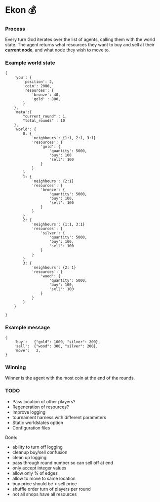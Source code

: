 Ekon :moneybag:
====

### Process

Every turn God iterates over the list of agents, calling them with the world state. The agent returns what resources they want to buy and sell at their **current node**, and what node they wish to move to.

### Example world state

    {
        'you': {
            'position': 2,
            'coin': 2000,
            'resources': {
                'bronze': 40,
                'gold' : 800,
            }
        },
        'meta':{
            "current_round" : 1,
            "total_rounds" : 10
        },
        'world': {
            0: {
                'neighbours': {1:1, 2:1, 3:1}
                'resources': {
                    'gold': {
                        'quantity': 5000,
                        'buy': 100
                        'sell': 100
                    }
                }
            }
            1: {
                'neighbours': {2:1}
                'resources': {
                    'bronze': {
                        'quantity': 5000,
                        'buy': 100,
                        'sell': 100
                    }
                }
            }
            2: {
                'neighbours': {1:1, 3:1}
                'resources': {
                    'silver': {
                        'quantity': 5000,
                        'buy': 100,
                        'sell': 100
                    }
                }
            }
            3: {
                'neighbours': {2: 1}
                'resources': {
                    'wood': {
                        'quantity': 5000,
                        'buy': 100,
                        'sell': 100
                    }
                }
            }
        }

    }

### Example message

    {
        'buy':   {"gold": 1000, "silver": 200},
        'sell':  {"wood": 300, "silver": 200},
        'move':   2,
    }

### Winning

Winner is the agent with the most coin at the end of the rounds.


### TODO

* Pass location of other players?
* Regeneration of resources?
* Improve logging
* tournament harness with different parameters
* Static worldstates option
* Configuration  files

Done:
* ability to turn off logging
* cleanup buy/sell confusion
* clean up logging
* pass through round number so can sell off at end
* only accept integer values
* allow only % of edges
* allow to move to same location
* buy price should be < sell price
* shuffle order turn of players per round
* not all shops have all resources
